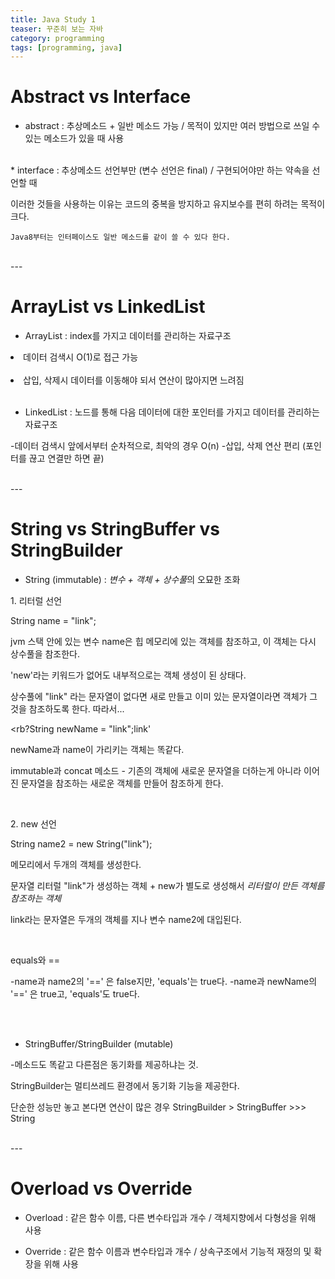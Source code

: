 ```yaml
---
title: Java Study 1
teaser: 꾸준히 보는 자바
category: programming
tags: [programming, java]
---
```


<h1>Abstract vs Interface</h1>

* abstract : 추상메소드 + 일반 메소드 가능 / 목적이 있지만 여러 방법으로 쓰일 수 있는 메소드가 있을 때 사용
<br/>
* interface : 추상메소드 선언부만 (변수 선언은 final) / 구현되어야만 하는 약속을 선언할 때

이러한 것들을 사용하는 이유는 코드의 중복을 방지하고 유지보수를 편히 하려는 목적이 크다.

`Java8부터는 인터페이스도 일반 메소드를 같이 쓸 수 있다 한다.`


<br/>
---
<h1>ArrayList vs LinkedList</h1>

* ArrayList : <rb>index</rb>를 가지고 데이터를 관리하는 자료구조

<li>데이터 검색시 O(1)로 접근 가능</li><br/>
<li>삽입, 삭제시 데이터를 이동해야 되서 연산이 많아지면 느려짐</li><br/>


* LinkedList : 노드를 통해 다음 데이터에 대한 포인터를 가지고 데이터를 관리하는 자료구조

-데이터 검색시 앞에서부터 순차적으로, 최악의 경우 O(n)
-삽입, 삭제 연산 편리 (포인터를 끊고 연결만 하면 끝)

<br/>
---
<h1>String vs StringBuffer vs StringBuilder</h1>

* String (immutable) : <dfn>변수 + 객체 + 상수풀</dfn>의 오묘한 조화

<rb>1.</rb> 리터럴 선언

<rb>String name = "link";</rb>

jvm 스택 안에 있는 변수 name은 힙 메모리에 있는 객체를 참조하고, 이 객체는 다시 상수풀을 참조한다.

'new'라는 키워드가 없어도 내부적으로는 객체 생성이 된 상태다.

상수풀에 "link" 라는 문자열이 없다면 새로 만들고 이미 있는 문자열이라면 객체가 그것을 참조하도록 한다. 따라서...

<rb?String newName = "link";</rb>link'

newName과 name이 가리키는 객체는 똑같다.

<rb>immutable과 concat 메소드</rb> - 기존의 객체에 새로운 문자열을 더하는게 아니라 이어진 문자열을 참조하는 새로운 객체를 만들어 참조하게 한다.

<br/>


<rb>2.</rb> new 선언

<rb>String name2 = new String("link");</rb>

메모리에서 두개의 객체를 생성한다.

문자열 리터럴 "link"가 생성하는 객체 + new가 별도로 생성해서 <dfn>리터럴이 만든 객체를 참조하는 객체</dfn>

link라는 문자열은 두개의 객체를 지나 변수 name2에 대입된다.

<br/>


<rb>equals와 ==</rb>

-name과 name2의 '==' 은 false지만, 'equals'는 true다.
-name과 newName의 '==' 은 true고, 'equals'도 true다.

<br/>
<br/>

* StringBuffer/StringBuilder (mutable)

-메소드도 똑같고 다른점은 <rb>동기화</rb>를 제공하냐는 것.

StringBuilder는 멀티쓰레드 환경에서 동기화 기능을 제공한다.

단순한 성능만 놓고 본다면 연산이 많은 경우 StringBuilder > StringBuffer >>> String


<br/>
---
<h1>Overload vs Override</h1>

* Overload : 같은 함수 이름, 다른 변수타입과 개수 / 객체지향에서 다형성을 위해 사용

* Override : 같은 함수 이름과 변수타입과 개수 / 상속구조에서 기능적 재정의 및 확장을 위해 사용
